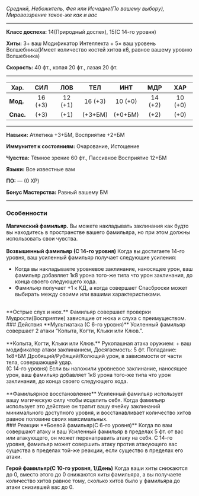 _Средний, Небожитель, Фея или Исчадие(По вашему выбору), Мировоззрение такое-же как и вас_<br>

---

**Класс доспеха:** 14(Природный доспех), 15(С 14-го уровня)<br>

**Хиты:** 3+ ваш Модификатор Интеллекта + 5× ваш уровень Волшебника(Имеет количество костей хитов к6, равное вашему уровню Волшебника)<br>

**Скорость:** 40 фт., копая 20 фт., лазая 20 фт.<br>

---

| Хар.      |   СИЛ   |   ЛОВ   |   ТЕЛ   |   ИНТ   |   МДР   |   ХАР   |
| --------- | :-----: | :-----: | :-----: | :-----: | :-----: | :-----: |
| **Мод.**  | 16 (+3) | 12 (+1) | 16 (+3) | 10 (+0) | 14 (+2) | 10 (+0) |
| **Спас.** |  (+3)   |  (+1)   | (+3+БМ) | (+0+БМ) |  (+2)   |  (+0)   |

---

**Навыки:** Атлетика +3+БМ, Восприятие +2+БМ<br>

**Иммунитет к состояниям:** Очарование, Истощение<br>

**Чувства:** Тёмное зрение 60 фт., Пассивное Восприятие 12+БМ<br>

**Языки:** Все известные вам<br>

**ПО:** — (0 XP)<br>

**Бонус Мастерства:** Равный вашему БМ<br>

---

### Особенности
**Магический фамильяр.** Вы можете накладывать заклинания как будто вы находитесь в пространстве вашего фамильяра, но при этом должны использовать свои чувства.<br>
<br>
**Возвышенный фамильяр (С 14-го уровня)** Когда вы достигаете 14-го уровня, ваш усиленный фамильяр получает следующие усиления:<br>

- Когда вы накладываете уровневое заклинание, наносящее урон, ваш фамильяр добавляет 1к8 урона того-же типа что урон заклинания, до конца своего следующего хода.<br>
- Фамильяр получает +1 к КД, а когда совершает Спасброски может выбирать между своими или вашими характеристиками.<br>
<br>
**Острые слух и нюх.** Фамильяр совершает проверки Мудрости(Восприятие) зависящие от нюха и слуха с преимуществом.<br>
### Действия
**Мультиатака (С 6-го уровня)** Усиленный фамильяр совершает 2 атаки “Копыта, Когти, Клыки или Клюв.”. <br>
<br>
**Копыта, Когти, Клыки или Клюв.** Рукопашная атака оружием: + ваш модификатор атаки заклинанием, Досягаемость: 5 фт. Попадание: 1к8+БМ Дробящий/Рубящий/Колющий урон, в зависимости от части тела, совершающей удар.<br>
(С 14-го уровня) Если вы наложили уровневое заклинание, наносящее урон, ваш фамильяр добавляет 1к8 урона того-же типа что урон заклинания, до конца своего следующего хода.<br>
<br>
**Фамильярное восстановление** Усиленный фамильяр использует вашу магическую силу чтобы исцелить себя. Когда фамильяр использует это действие он тратит вашу ячейку заклинаний минимального доступного уровня, и восстанавливает количество хитов равное половине своих максимальных.<br>
### Реакции
**Боевой фамильяр(С 6-го уровня)** Когда по вам совершают атаку и ваш Усиленный фамильяр в пределах 5 фт. от вас или атакующего, он может перенаправить атаку на себя. С 14-го уровня, фамильяр может совершить атаку против атакующего вас существа в пределах той-же реакции, если существо в пределах его атаки.<br>
  
**Герой фамильяр(С 10-го уровня, 1/День)** Когда ваши хиты снижаются до 0, вместо этого до 0 снижаются хиты фамильяра, а вы получаете количество хитов равное тому, сколько хитов было у фамильяра до атаки снизившей вас до 0.<br>